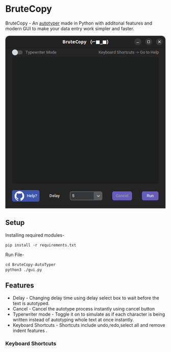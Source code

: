 # BruteCopy
BruteCopy - An <ins>autotyper</ins> made in Python with additonal features and modern GUI to make your data entry work simpler and faster.

![BruteCopy on Linux](https://github.com/slaygun/BruteCopy-AutoTyper/blob/master/screenshots/brutecopyonlinux.png)

## Setup
Installing required modules-

    pip install -r requirements.txt
Run File-

    cd BruteCopy-AutoTyper
    python3 ./gui.py
 
## Features
* Delay - Changing delay time using delay select box to wait before the text is autotyped.
* Cancel - Cancel the autotype process instantly using cancel button
* Typerwriter mode - Toggle it on to simulate as if each character is being written instead of autotyping whole text at once instantly.
* Keyboard Shortcuts - Shortcuts include undo,redo,select all and remove indent features .

### Keyboard Shortcuts
